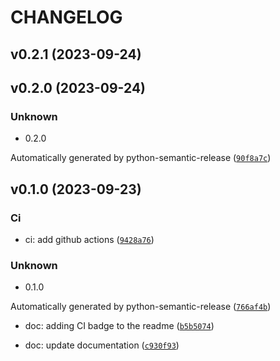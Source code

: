 # CHANGELOG



## v0.2.1 (2023-09-24)


## v0.2.0 (2023-09-24)

### Unknown

* 0.2.0

Automatically generated by python-semantic-release ([`90f8a7c`](https://github.com/Azraeht/euterpe/commit/90f8a7c0606e795005fae75df53140346b2fda9c))


## v0.1.0 (2023-09-23)

### Ci

* ci: add github actions ([`9428a76`](https://github.com/Azraeht/euterpe/commit/9428a76d1037804e1f73be21dd4d6779b2ed27ba))

### Unknown

* 0.1.0

Automatically generated by python-semantic-release ([`766af4b`](https://github.com/Azraeht/euterpe/commit/766af4b0fa30c55e912dad3687682d5f08d455a7))

* doc: adding CI badge to the readme ([`b5b5074`](https://github.com/Azraeht/euterpe/commit/b5b50749b71968a13f01f76793b3110e51493ce4))

* doc: update documentation ([`c930f93`](https://github.com/Azraeht/euterpe/commit/c930f93418a3d20cd80453793883e92e8247b19e))
